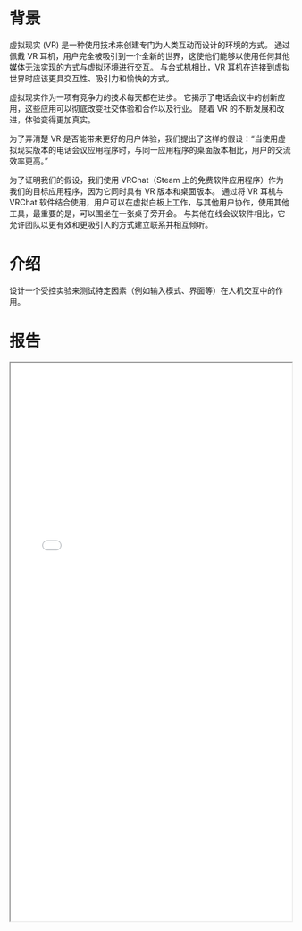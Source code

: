 背景
======
虚拟现实 (VR) 是一种使用技术来创建专门为人类互动而设计的环境的方式。 通过佩戴 VR 耳机，用户完全被吸引到一个全新的世界，这使他们能够以使用任何其他媒体无法实现的方式与虚拟环境进行交互。 与台式机相比，VR 耳机在连接到虚拟世界时应该更具交互性、吸引力和愉快的方式。

虚拟现实作为一项有竞争力的技术每天都在进步。 它揭示了电话会议中的创新应用，这些应用可以彻底改变社交体验和合作以及行业。 随着 VR 的不断发展和改进，体验变得更加真实。

为了弄清楚 VR 是否能带来更好的用户体验，我们提出了这样的假设：“当使用虚拟现实版本的电话会议应用程序时，与同一应用程序的桌面版本相比，用户的交流效率更高。”

为了证明我们的假设，我们使用 VRChat（Steam 上的免费软件应用程序）作为我们的目标应用程序，因为它同时具有 VR 版本和桌面版本。 通过将 VR 耳机与 VRChat 软件结合使用，用户可以在虚拟白板上工作，与其他用户协作，使用其他工具，最重要的是，可以围坐在一张桌子旁开会。 与其他在线会议软件相比，它允许团队以更有效和更吸引人的方式建立联系并相互倾听。

介绍
======
设计一个受控实验来测试特定因素（例如输入模式、界面等）在人机交互中的作用。

报告
======
<iframe src="/files/User Experience of VRChat on PC and VR Platform.pdf" width="100%" height="1000"></iframe>